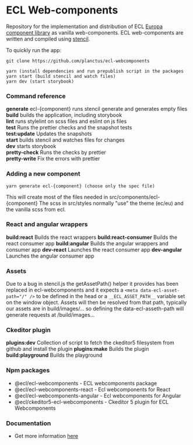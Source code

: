 # ECL Web-components

Repository for the implementation and distribution of ECL [Europa component library](https://ec.europa.eu/component-library) as vanilla web-components.
ECL web-components are written and compiled using [stencil](https://stenciljs.com/).

To quickly run the app:

```
git clone https://github.com/planctus/ecl-webcomponents

yarn (install dependencies and run prepublish script in the packages
yarn start (build stencil and watch files)
yarn dev (start storybook)
```

### Command reference

**generate** ecl-{component} runs stencil generate and generates empty files
**build** builds the application, including storybook  
**lint** runs stylelint on scss files and eslint on js files  
**test** Runs the prettier checks and the snapshot tests  
**test:update** Updates the snapshots  
**start** builds stencil and watches files for changes  
**dev** starts storybook  
**pretty-check** Runs the checks by prettier  
**pretty-write** Fix the errors with prettier

### Adding a new component

```
yarn generate ecl-{component} (choose only the spec file)
```

This will create most of the files needed in src/components/ecl-{component}
The scss in src/styles normally "use" the theme (ec/eu) and the vanilla scss from ecl.

### React and angular wrappers

**build:react** Builds the react wrappers
**build:react-consumer** Builds the react consumer app
**build:angular** Builds the angular wrappers and consumer app
**dev-react** Launches the react consumer app
**dev-angular** Launches the angular consumer app

### Assets

Due to a bug in stencil.js the getAssetPath() helper it provides has been replaced in ecl-webcomponents and it expects a
`<meta data-ecl-asset-path="/" />` to be defined in the head or a `__ECL_ASSET_PATH__` variable set on the window object.
Assets will then be resolved from that path, typically our assets are in build/images/... so defining the data-ecl-asseth-path will
generate requests at /build/images...

### Ckeditor plugin

**plugins:dev** Collection of script to fetch the ckeditor5 filesystem from github and install the plugin
**plugins:make** Builds the plugin
**build:playground** Builds the playground

### Npm packages

- @ecl/ecl-webcomponents - ECL webcomponents package
- @ecl/ecl-webcomponents-react - Ecl webcomponents for React
- @ecl/ecl-webcomponents-angular - Ecl webcomponents for Angular
- @ecl/ckeditor5-ecl-webcomponents - Ckeditor 5 plugin for ECL Webcomponents

### Documentation

- Get more information [here](./docs/README.md)
